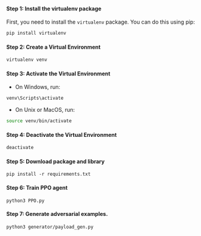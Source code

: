 #### Step 1: Install the virtualenv package

First, you need to install the `virtualenv` package. You can do this using pip:

```bash
pip install virtualenv
```

#### Step 2: Create a Virtual Environment

```bash
virtualenv venv
```

#### Step 3: Activate the Virtual Environment

- On Windows, run:

```bash
venv\Scripts\activate
```

- On Unix or MacOS, run:

```bash
source venv/bin/activate
```

#### Step 4: Deactivate the Virtual Environment
```bash
deactivate
```
#### Step 5: Download package and library
```
pip install -r requirements.txt
```
#### Step 6: Train PPO agent
```
python3 PPO.py
```
#### Step 7: Generate adversarial examples.
```
python3 generator/payload_gen.py
```